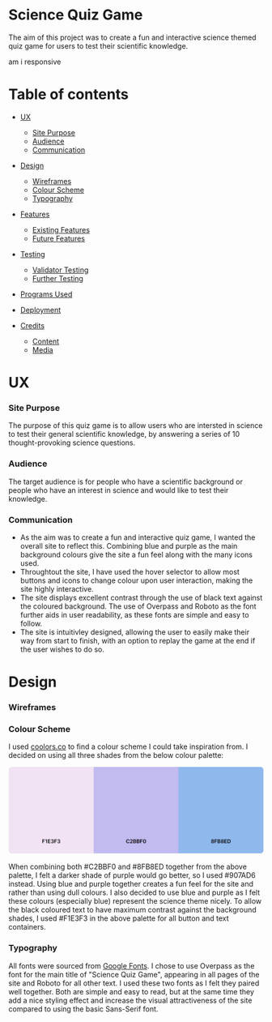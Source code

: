 # Science Quiz Game
The aim of this project was to create a fun and interactive science themed quiz game for users to test their scientific knowledge.


am i responsive 


# Table of contents
- [UX](#ux)
  - [Site Purpose](#site-purpose)
  - [Audience](#audience)
  - [Communication](#communication)

- [Design](#design)
  - [Wireframes](#wireframes)
  - [Colour Scheme](#colour-scheme)
  - [Typography](#typography)

- [Features](#features)
  - [Existing Features](#existing-features)
  - [Future Features](#future-features)

- [Testing](#testing)
  - [Validator Testing](#validator-testing)
  - [Further Testing](#further-testing)

- [Programs Used](#programs-used)

- [Deployment](#deployment)

- [Credits](#credits)
  - [Content](#content)
  - [Media](#media)

# UX
### Site Purpose
The purpose of this quiz game is to allow users who are intersted in science to test their general scientific knowledge, by answering a series of 10 thought-provoking science questions. 

### Audience
The target audience is for people who have a scientific background or people who have an interest in science and would like to test their knowledge.

### Communication
- As the aim was to create a fun and interactive quiz game, I wanted the overall site to reflect this. Combining blue and purple as the main background colours give the site a fun feel along with the many icons used. 
- Throughtout the site, I have used the hover selector to allow most buttons and icons to change colour upon user interaction, making the site highly interactive.
- The site displays excellent contrast through the use of black text against the coloured background. The use of Overpass and Roboto as the font further aids in user readability, as these fonts are simple and easy to follow.
- The site is intuitivley designed, allowing the user to easily make their way from start to finish, with an option to replay the game at the end if the user wishes to do so.

# Design
### Wireframes

### Colour Scheme
I used [coolors.co](https://coolors.co/) to find a colour scheme I could take inspiration from. I decided on using all three shades from the below colour palette:

![Colour Palette](assets/images/Coolors%20palette.png)

When combining both #C2BBF0 and #8FB8ED together from the above palette, I felt a darker shade of purple would go better, so I used #907AD6 instead. Using blue and purple together creates a fun feel for the site and rather than using dull colours. I also decided to use blue and purple as I felt these colours (especially blue) represent the science theme nicely. To allow the black coloured text to have maximum contrast against the background shades, I used #F1E3F3 in the above palette for all button and text containers.

### Typography
All fonts were sourced from [Google Fonts](https://fonts.google.com/). I chose to use Overpass as the font for the main title of "Science Quiz Game", appearing in all pages of the site and Roboto for all other text. I used these two fonts as I felt they paired well together. Both are simple and easy to read, but at the same time they add a nice styling effect and increase the visual attractiveness of the site compared to using the basic Sans-Serif font.
